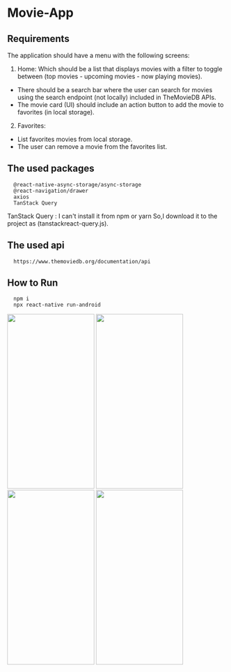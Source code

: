 # Movie-App

  ## Requirements

  The application should have a menu with the following screens:
  1. Home: Which should be a list that displays movies with a filter to
  toggle between (top movies - upcoming movies - now playing
  movies).
  - There should be a search bar where the user can search for
  movies using the search endpoint (not locally) included in
  TheMovieDB APIs.
  - The movie card (UI) should include an action button to add the
  movie to favorites (in local storage).

  2. Favorites:
  - List favorites movies from local storage.
  - The user can remove a movie from the favorites list.
  
  
  ## The used packages
  
      @react-native-async-storage/async-storage
      @react-navigation/drawer
      axios
      TanStack Query 
  TanStack Query : I can't install it from npm or yarn So,I download it to the project as (tanstackreact-query.js).
          
   ## The used api
      https://www.themoviedb.org/documentation/api
      
   ## How to Run 
      npm i
      npx react-native run-android
  
  <p float="left">
  <img src="https://user-images.githubusercontent.com/63448258/178794901-62a58d8c-42f2-4912-ab9e-c81410622e0c.jpeg" width="200" height="400">
  <img src="https://user-images.githubusercontent.com/63448258/178794918-4d15a3d6-eb0b-480d-9d62-8ce55ab4be4c.jpeg" width="200" height="400">
   <img src="https://user-images.githubusercontent.com/63448258/178795937-167614d6-9b46-4033-9b1e-56641c254c7b.jpeg" width="200" height="400">
  <img src="https://user-images.githubusercontent.com/63448258/178794923-5746b303-181b-40ae-a808-1510e2614f32.jpeg" width="200" height="400">
</p>
